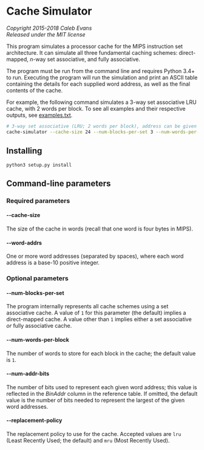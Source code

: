# Cache Simulator

*Copyright 2015-2018 Caleb Evans*  
*Released under the MIT license*

This program simulates a processor cache for the MIPS instruction set
architecture. It can simulate all three fundamental caching schemes:
direct-mapped, *n*-way set associative, and fully associative.

The program must be run from the command line and requires Python 3.4+ to run.
Executing the program will run the simulation and print an ASCII table
containing the details for each supplied word address, as well as the final
contents of the cache.

For example, the following command simulates a 3-way set associative LRU cache,
with 2 words per block. To see all examples and their respective outputs, see
[examples.txt](examples.txt).

```sh
# 3-way set associative (LRU; 2 words per block), address can be given in command line or `trace.out`
cache-simulator --cache-size 24 --num-blocks-per-set 3 --num-words-per-block 2 --word-addrs 3 180 43 2 191 88 190 14 181 44 186 253 --word-addrs-trace "trace.out"
```

## Installing

```
python3 setup.py install
```

## Command-line parameters

### Required parameters

#### --cache-size

The size of the cache in words (recall that one word is four bytes in MIPS).

#### --word-addrs

One or more word addresses (separated by spaces), where each word address is a
base-10 positive integer.

### Optional parameters

#### --num-blocks-per-set

The program internally represents all cache schemes using a set associative
cache. A value of `1` for this parameter (the default) implies a direct-mapped
cache. A value other than `1` implies either a set associative *or* fully
associative cache.

#### --num-words-per-block

The number of words to store for each block in the cache; the default value is `1`.

#### --num-addr-bits

The number of bits used to represent each given word address; this value is
reflected in the *BinAddr* column in the reference table. If omitted, the
default value is the number of bits needed to represent the largest of the given
word addresses.

#### --replacement-policy

The replacement policy to use for the cache. Accepted values are `lru` (Least
Recently Used; the default) and `mru` (Most Recently Used).
